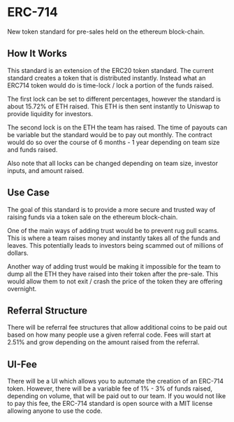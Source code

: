 # ERC-714

New token standard for pre-sales held on the ethereum block-chain.

## How It Works

This standard is an extension of the ERC20 token standard. The current standard creates a token that is distributed instantly. Instead what an ERC714 token would do is  time-lock / lock a portion of the funds raised.

The first lock can be set to different percentages, however the standard is about 15.72% of ETH raised. This ETH is then sent instantly to Uniswap to provide liquidity for investors.

The second lock is on the ETH the team has raised. The time of payouts can be variable but the standard would be to pay out monthly. The contract would do so over the course of 6 months - 1 year depending on team size and funds raised.

Also note that all locks can be changed depending on team size, investor inputs, and amount raised.

## Use Case

The goal of this standard is to provide a more secure and trusted way of raising funds via a token sale on the ethereum block-chain. 

One of the main ways of adding trust would be to prevent rug pull scams. This is where a team raises money and instantly takes all of the funds and leaves. This potentially leads to investors being scammed out of millions of dollars. 

Another way of adding trust would be making it impossible for the team to dump all the ETH they have raised into their token after the pre-sale. This would allow them to not exit / crash the price of the token they are offering overnight. 

## Referral Structure

There will be referral fee structures that allow additional coins to be paid out based on how many people use a given referral code. Fees will start at 2.51% and grow depending on the amount raised from the referral. 

## UI-Fee

There will be a UI which allows you to automate the creation of an ERC-714 token. However, there will be a variable fee of 1% - 3% of funds raised, depending on volume, that will be paid out to our team. If you would not like to pay this fee, the ERC-714 standard is open source with a MIT license allowing anyone to use the code.
